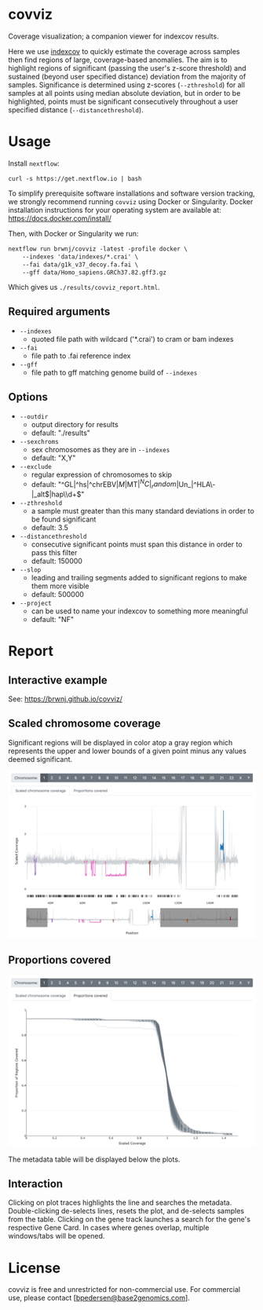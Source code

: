 # covviz

Coverage visualization; a companion viewer for indexcov results.

Here we use [indexcov](https://github.com/brentp/goleft/tree/master/indexcov)
to quickly estimate the coverage across samples then find regions of large,
coverage-based anomalies. The aim is to highlight regions of significant
(passing the user's z-score threshold) and sustained (beyond user specified
distance) deviation from the majority of samples. Significance is determined
using z-scores (`--zthreshold`) for all samples at all points using median
absolute deviation, but in order to be highlighted, points must be significant
consecutively throughout a user specified distance (`--distancethreshold`).

# Usage

Install `nextflow`:

```
curl -s https://get.nextflow.io | bash
```

To simplify prerequisite software installations and software version tracking,
we strongly recommend running `covviz` using Docker or Singularity. Docker
installation instructions for your operating system are available at:
https://docs.docker.com/install/

Then, with Docker or Singularity we run:

```
nextflow run brwnj/covviz -latest -profile docker \
    --indexes 'data/indexes/*.crai' \
    --fai data/g1k_v37_decoy.fa.fai \
    --gff data/Homo_sapiens.GRCh37.82.gff3.gz
```

Which gives us `./results/covviz_report.html`.

## Required arguments

+ `--indexes`
    + quoted file path with wildcard ('*.crai') to cram or bam indexes
+ `--fai`
    + file path to .fai reference index
+ `--gff`
    + file path to gff matching genome build of `--indexes`

## Options

+ `--outdir`
    + output directory for results
    + default: "./results"
+ `--sexchroms`
    + sex chromosomes as they are in `--indexes`
    + default: "X,Y"
+ `--exclude`
    + regular expression of chromosomes to skip
    + default: "^GL|^hs|^chrEBV$|M$|MT$|^NC|_random$|Un_|^HLA\\-|_alt$|hap\\d+$"
+ `--zthreshold`
    + a sample must greater than this many standard deviations in order to be found significant
    + default: 3.5
+ `--distancethreshold`
    + consecutive significant points must span this distance in order to pass this filter
    + default: 150000
+ `--slop`
    + leading and trailing segments added to significant regions to make them more visible
    + default: 500000
+ `--project`
    + can be used to name your indexcov to something more meaningful
    + default: "NF"


# Report

## Interactive example

See: https://brwnj.github.io/covviz/

## Scaled chromosome coverage

Significant regions will be displayed in color atop a gray region which represents the upper and lower bounds of a given point minus any values deemed significant.

![significant_regions](data/img/significant_regions.png)

## Proportions covered

![proportional_coverage](data/img/proportional_coverage.png)

The metadata table will be displayed below the plots.

## Interaction

Clicking on plot traces highlights the line and searches the metadata. Double-clicking de-selects lines, resets the plot, and de-selects samples from the table. Clicking on the gene track launches a search for the gene's respective Gene Card. In cases where genes overlap, multiple windows/tabs will be opened.

# License

covviz is free and unrestricted for non-commercial use. For commercial use,
please contact [bpedersen@base2genomics.com].
